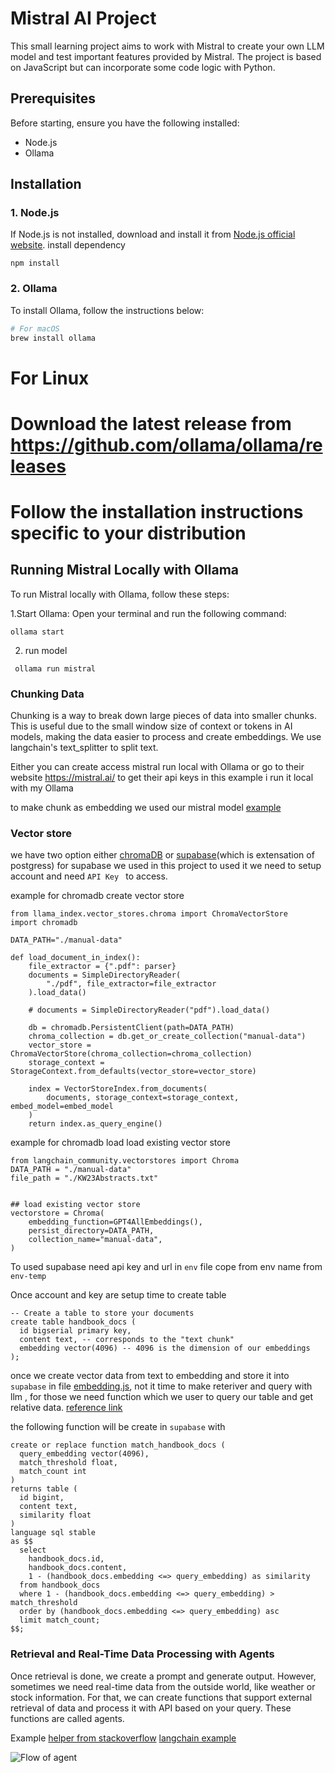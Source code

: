 # Mistral AI Project

This small learning project aims to work with Mistral to create your own LLM model and test important features provided by Mistral. The project is based on JavaScript but can incorporate some code logic with Python.

## Prerequisites

Before starting, ensure you have the following installed:
- Node.js
- Ollama

## Installation

### 1. Node.js

If Node.js is not installed, download and install it from [Node.js official website](https://nodejs.org/).
install dependency 
```
npm install
```

### 2. Ollama

To install Ollama, follow the instructions below:

```bash
# For macOS
brew install ollama
```
# For Linux
# Download the latest release from https://github.com/ollama/ollama/releases
# Follow the installation instructions specific to your distribution

## Running Mistral Locally with Ollama
To run Mistral locally with Ollama, follow these steps:

1.Start Ollama: Open your terminal and run the following command:

```
ollama start
```
2. run model

```
 ollama run mistral
```
### Chunking Data
Chunking is a way to break down large pieces of data into smaller chunks. This is useful due to the small window size of context or tokens in AI models, making the data easier to process and create embeddings. We use langchain's text_splitter to split text.


Either you can create access mistral run local with Ollama or go to their website https://mistral.ai/ to get their api keys
in  this example i run it local with my Ollama


to make chunk as embedding we used our mistral model
[example](https://js.langchain.com/v0.2/docs/integrations/text_embedding/ollama)

### Vector store 
we have two option either [chromaDB](https://www.trychroma.com/) or [supabase](https://supabase.com/)(which is extensation of postgress) for supabase we used in this project
to used it we need to setup account and need `API Key ` to access.




example for chromadb create  vector store
```
from llama_index.vector_stores.chroma import ChromaVectorStore
import chromadb

DATA_PATH="./manual-data"

def load_document_in_index():
    file_extractor = {".pdf": parser}
    documents = SimpleDirectoryReader(
        "./pdf", file_extractor=file_extractor
    ).load_data()

    # documents = SimpleDirectoryReader("pdf").load_data()

    db = chromadb.PersistentClient(path=DATA_PATH)
    chroma_collection = db.get_or_create_collection("manual-data")
    vector_store = ChromaVectorStore(chroma_collection=chroma_collection)
    storage_context = StorageContext.from_defaults(vector_store=vector_store)

    index = VectorStoreIndex.from_documents(
        documents, storage_context=storage_context, embed_model=embed_model
    )
    return index.as_query_engine()
```


example for chromadb load load existing vector store
```
from langchain_community.vectorstores import Chroma
DATA_PATH = "./manual-data"
file_path = "./KW23Abstracts.txt"


## load existing vector store
vectorstore = Chroma(
    embedding_function=GPT4AllEmbeddings(),
    persist_directory=DATA_PATH,
    collection_name="manual-data",
)

```

To used supabase need api key and url in `env` file cope from env name from `env-temp`


Once account and key are setup time to create table

```
-- Create a table to store your documents
create table handbook_docs (
  id bigserial primary key,
  content text, -- corresponds to the "text chunk"
  embedding vector(4096) -- 4096 is the dimension of our embeddings
);
```

once we create vector data from text to embedding and store it into `supabase` in file [embedding.js](./embedding.js), not it time to make reteriver and query with llm ,
for those we need function which we user to query  our table and get relative data.
[reference link]("https://supabase.com/docs/guides/ai/vector-columns")

the following function will be create in `supabase` with 

```
create or replace function match_handbook_docs (
  query_embedding vector(4096),
  match_threshold float,
  match_count int
)
returns table (
  id bigint,
  content text,
  similarity float
)
language sql stable
as $$
  select
    handbook_docs.id,
    handbook_docs.content,
    1 - (handbook_docs.embedding <=> query_embedding) as similarity
  from handbook_docs
  where 1 - (handbook_docs.embedding <=> query_embedding) > match_threshold
  order by (handbook_docs.embedding <=> query_embedding) asc
  limit match_count;
$$;
```
### Retrieval and Real-Time Data Processing with Agents
Once retrieval is done, we create a prompt and generate output. However, sometimes we need real-time data from the outside world, like weather or stock information. For that, we can create functions that support external retrieval of data and process it with API based on your query. These functions are called agents.

Example
[helper from  stackoverflow](https://stackoverflow.com/questions/78697238/error-in-ollama-functions-js-errorfailed-to-parse-a-function-call-from-this)
[langchain example](https://js.langchain.com/v0.1/docs/integrations/chat/ollama_functions/)

![ Flow of agent ](./public/flow.png)